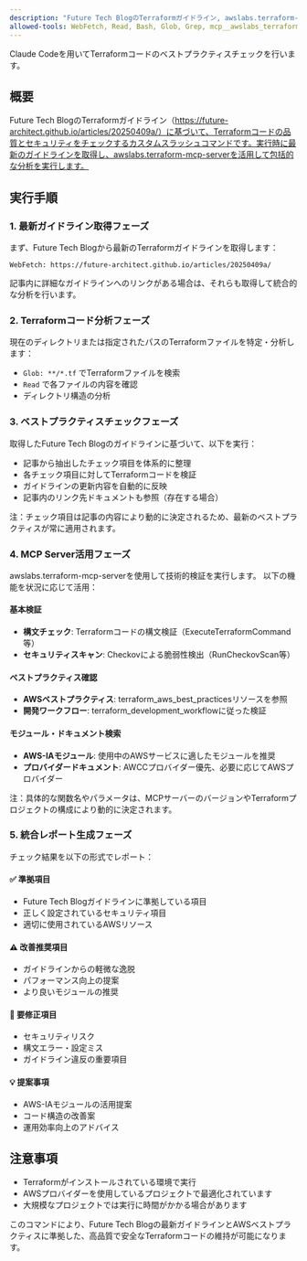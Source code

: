 ```yaml
---
description: "Future Tech BlogのTerraformガイドライン, awslabs.terraform-mcp-serverに基づくコードチェック"
allowed-tools: WebFetch, Read, Bash, Glob, Grep, mcp__awslabs_terraform-mcp-server__*, ListMcpResourcesTool, ReadMcpResourceTool
---
```


Claude Codeを用いてTerraformコードのベストプラクティスチェックを行います。

## 概要

Future Tech BlogのTerraformガイドライン（https://future-architect.github.io/articles/20250409a/）に基づいて、Terraformコードの品質とセキュリティをチェックするカスタムスラッシュコマンドです。実行時に最新のガイドラインを取得し、awslabs.terraform-mcp-serverを活用して包括的な分析を実行します。

## 実行手順

### 1. 最新ガイドライン取得フェーズ

まず、Future Tech Blogから最新のTerraformガイドラインを取得します：

```
WebFetch: https://future-architect.github.io/articles/20250409a/
```

記事内に詳細なガイドラインへのリンクがある場合は、それらも取得して統合的な分析を行います。

### 2. Terraformコード分析フェーズ

現在のディレクトリまたは指定されたパスのTerraformファイルを特定・分析します：

- `Glob: **/*.tf` でTerraformファイルを検索
- `Read` で各ファイルの内容を確認
- ディレクトリ構造の分析

### 3. ベストプラクティスチェックフェーズ

取得したFuture Tech Blogのガイドラインに基づいて、以下を実行：

- 記事から抽出したチェック項目を体系的に整理
- 各チェック項目に対してTerraformコードを検証
- ガイドラインの更新内容を自動的に反映
- 記事内のリンク先ドキュメントも参照（存在する場合）

注：チェック項目は記事の内容により動的に決定されるため、最新のベストプラクティスが常に適用されます。

### 4. MCP Server活用フェーズ

awslabs.terraform-mcp-serverを使用して技術的検証を実行します。
以下の機能を状況に応じて活用：

#### 基本検証
- **構文チェック**: Terraformコードの構文検証（ExecuteTerraformCommand等）
- **セキュリティスキャン**: Checkovによる脆弱性検出（RunCheckovScan等）

#### ベストプラクティス確認
- **AWSベストプラクティス**: terraform_aws_best_practicesリソースを参照
- **開発ワークフロー**: terraform_development_workflowに従った検証

#### モジュール・ドキュメント検索
- **AWS-IAモジュール**: 使用中のAWSサービスに適したモジュールを推奨
- **プロバイダードキュメント**: AWCCプロバイダー優先、必要に応じてAWSプロバイダー

注：具体的な関数名やパラメータは、MCPサーバーのバージョンやTerraformプロジェクトの構成により動的に決定されます。

### 5. 統合レポート生成フェーズ

チェック結果を以下の形式でレポート：

#### ✅ 準拠項目
- Future Tech Blogガイドラインに準拠している項目
- 正しく設定されているセキュリティ項目
- 適切に使用されているAWSリソース

#### ⚠️ 改善推奨項目
- ガイドラインからの軽微な逸脱
- パフォーマンス向上の提案
- より良いモジュールの推奨

#### 🚨 要修正項目
- セキュリティリスク
- 構文エラー・設定ミス
- ガイドライン違反の重要項目

#### 💡 提案事項
- AWS-IAモジュールの活用提案
- コード構造の改善案
- 運用効率向上のアドバイス

## 注意事項

- Terraformがインストールされている環境で実行
- AWSプロバイダーを使用しているプロジェクトで最適化されています
- 大規模なプロジェクトでは実行に時間がかかる場合があります

このコマンドにより、Future Tech Blogの最新ガイドラインとAWSベストプラクティスに準拠した、高品質で安全なTerraformコードの維持が可能になります。